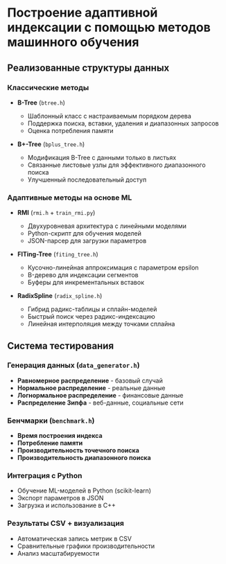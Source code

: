 # Построение адаптивной индексации с помощью методов машинного обучения


## Реализованные структуры данных

### Классические методы
- **B-Tree** (`btree.h`)
  - Шаблонный класс с настраиваемым порядком дерева
  - Поддержка поиска, вставки, удаления и диапазонных запросов
  - Оценка потребления памяти

- **B+-Tree** (`bplus_tree.h`) 
  - Модификация B-Tree с данными только в листьях
  - Связанные листовые узлы для эффективного диапазонного поиска
  - Улучшенный последовательный доступ

### Адаптивные методы на основе ML

- **RMI** (`rmi.h` + `train_rmi.py`)
  - Двухуровневая архитектура с линейными моделями
  - Python-скрипт для обучения моделей
  - JSON-парсер для загрузки параметров

- **FITing-Tree** (`fiting_tree.h`)
  - Кусочно-линейная аппроксимация с параметром epsilon
  - B-дерево для индексации сегментов
  - Буферы для инкрементальных вставок

- **RadixSpline** (`radix_spline.h`)
  - Гибрид радикс-таблицы и сплайн-моделей
  - Быстрый поиск через радикс-индексацию
  - Линейная интерполяция между точками сплайна

## Система тестирования

### Генерация данных (`data_generator.h`)
- **Равномерное распределение** - базовый случай
- **Нормальное распределение** - реальные данные  
- **Логнормальное распределение** - финансовые данные
- **Распределение Зипфа** - веб-данные, социальные сети

### Бенчмарки (`benchmark.h`)
- **Время построения индекса**
- **Потребление памяти** 
- **Производительность точечного поиска**
- **Производительность диапазонного поиска**


### Интеграция с Python
- Обучение ML-моделей в Python (scikit-learn)
- Экспорт параметров в JSON
- Загрузка и использование в C++

### Результаты CSV + визуализация
- Автоматическая запись метрик в CSV
- Сравнительные графики производительности
- Анализ масштабируемости
